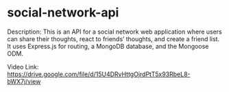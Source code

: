 # social-network-api

Description: This is an API for a social network web application where users can share their thoughts, react to friends’ thoughts, and create a friend list. It uses Express.js for routing, a MongoDB database, and the Mongoose ODM.

Video Link: https://drive.google.com/file/d/15U4DRvHttgOjrdPtT5x93RbeL8-bWX7j/view

